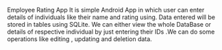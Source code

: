 Employee Rating App
It is simple Android App in which user can enter details of individuals like their name and rating using. Data entered will be stored in tables using SQLite. We can either view the whole DataBase or details of respective individual by just entering their IDs .We can do some operations like editing , updating and  deletion data. 
